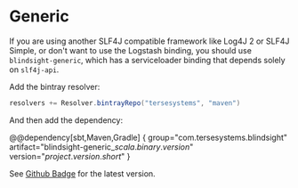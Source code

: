 # Generic

If you are using another SLF4J compatible framework like Log4J 2 or SLF4J Simple, or don't want to use the Logstash binding, you should use `blindsight-generic`, which has a serviceloader binding that depends solely on `slf4j-api`.

Add the bintray resolver:

```scala
resolvers += Resolver.bintrayRepo("tersesystems", "maven")
```

And then add the dependency:

@@dependency[sbt,Maven,Gradle] {
  group="com.tersesystems.blindsight"
  artifact="blindsight-generic_$scala.binary.version$"
  version="$project.version.short$"
}

See [Github Badge](https://github.com/tersesystems/blindsight#blindsight) for the latest version.
